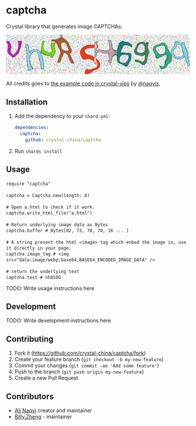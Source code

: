 # captcha

Crystal library that generates image CAPTCHAs.

![](images/example.webp)

All credits goes to [the example code in crystal-vips](https://github.com/naqvis/crystal-vips/blob/0f4d3914985865a020168b0f48ece07416eeb459/example/captcha_generator.cr) by [@naqvis](https://github.com/naqvis).

## Installation

1. Add the dependency to your `shard.yml`:

   ```yaml
   dependencies:
     captcha:
       github: crystal-china/captcha
   ```

2. Run `shards install`

## Usage

```crystal
require "captcha"

captcha = Captcha.new(length: 6)

# Open a.html to check if it work.
captcha.write_html_file("a.html")

# Return underlying image data as Bytes
captcha.buffer # Bytes[82, 73, 70, 70, 16 ... ]

# A string present the html <image> tag which enbed the image in, use it directly in your page.
captcha.image_tag # <img src="data:image/webp;base64,BASE64_ENCODED_IMAGE_DATA" />

# return the underlying text
captcha.text # nh8S8G
```

TODO: Write usage instructions here

## Development

TODO: Write development instructions here

## Contributing

1. Fork it (<https://github.com/crystal-china/captcha/fork>)
2. Create your feature branch (`git checkout -b my-new-feature`)
3. Commit your changes (`git commit -am 'Add some feature'`)
4. Push to the branch (`git push origin my-new-feature`)
5. Create a new Pull Request

## Contributors

- [Ali Naqvi](https://github.com/naqvis) creator and maintainer
- [Billy.Zheng](https://github.com/zw963) - maintainer
